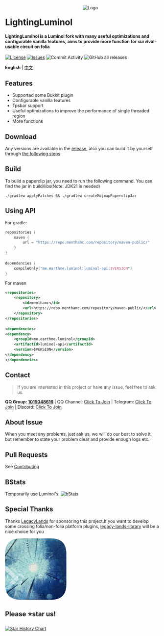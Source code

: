<!-- [!CAUTION]
> Be aware that this project may have memory leakage issues and use with caution
-->
<img src="./public/image/LightingLuminol_LL方_白_字.png" alt="Logo" align="right" width="250">

# LightingLuminol

<h4>LightingLuminol is a Luminol fork with many useful optimizations and configurable vanilla features, aims to provide more function for survival-usable circuit on folia</h4>

[![License](https://img.shields.io/github/license/LuminolMC/LightingLuminol?style=flat-square)](LICENSE.md)
[![Issues](https://img.shields.io/github/issues/LuminolMC/LightingLuminol?style=flat-square)](https://github.com/LuminolMC/Luminol/issues)
![Commit Activity](https://img.shields.io/github/commit-activity/w/LuminolMC/LightingLuminol?style=flat-square)
![GitHub all releases](https://img.shields.io/github/downloads/LuminolMC/LightingLuminol/total?style=flat-square)

**English** | [中文](./README.md)

## Features
 - Supported some Bukkit plugin
 - Configurable vanilla features
 - Tpsbar support
 - Useful optimizations to improve the performance of single threaded region
 - More functions

## Download
Any versions are available in the [release](https://github.com/LuminolMC/LightingLuminol/releases), also you can build it by yourself through [the following steps](./README_EN.md#Build).

## Build
To build a paperclip jar, you need to run the following command. You can find the jar in build/libs(Note: JDK21 is needed)
 ```shell
 ./gradlew applyPatches && ./gradlew createMojmapPaperclipJar
```
## Using API
For gradle:

```kotlin
repositories {
    maven {
        url = "https://repo.menthamc.com/repository/maven-public/"
    }
}

dependencies {
    compileOnly("me.earthme.luminol:luminol-api:$VERSION")
}
 ```

For maven

```xml
<repositories>
    <repository>
        <id>menthamc</id>
        <url>https://repo.menthamc.com/repository/maven-public/</url>
    </repository>
</repositories>

<dependencies>
<dependency>
    <groupId>me.earthme.luminol</groupId>
    <artifactId>luminol-api</artifactId>
    <version>$VERSION</version>
</dependency>
</dependencies>
```

## Contact
> If you are interested in this project or have any issue, feel free to ask us.

**QQ Group: [1015048616](http://qm.qq.com/cgi-bin/qm/qr?_wv=1027&k=hTPlI5j6XB8pgk4sdx6RkjhBPGG1r4IR&authKey=pnu6uCKQP7Sja2CJWC15Qi3BeI%2FAsh8tU4m5muufMBjbB3zz%2BwHBZCTRRdSNKhld&noverify=0&group_code=1015048616)** | QQ Channel: [Click To Join](https://pd.qq.com/s/eq9krf9j) | Telegram: [Click To Join](https://t.me/LuminolMinecraft) | Discord: [Click To Join](https://discord.gg/Qd7m3V6eDx)

## About Issue
When you meet any problems, just ask us, we will do our best to solve it, but remember to state your problem clear and provide enough logs etc.</br>

## Pull Requests
See [Contributing](./docs/CONTRIBUTING_EN.md)

## BStats
Temporarily use Luminol's.
![bStats](https://bstats.org/signatures/server-implementation/Luminol.svg "bStats")

## Special Thanks
Thanks [LegacyLands](https://github.com/LegacyLands) for sponsoring this project.If you want to develop some crossing folia/non-folia platform plugins, [legacy-lands-library](https://github.com/LegacyLands/legacy-lands-library/) will be a nice choice for you

![legacy-lands-logo](public/image/legacy-lands-logo.png)

## Please ⭐star us!
<a href="https://star-history.com/#LuminolMC/Luminol&LuminolMC/LightingLuminol&Date">
  <picture>
    <source media="(prefers-color-scheme: dark)" srcset="https://api.star-history.com/svg?repos=LuminolMC/Luminol%2CLuminolMC/LightingLuminol&type=Date&theme=dark" />
    <source media="(prefers-color-scheme: light)" srcset="https://api.star-history.com/svg?repos=LuminolMC/Luminol%2CLuminolMC/LightingLuminol&type=Date" />
    <img alt="Star History Chart" src="https://api.star-history.com/svg?repos=LuminolMC/Luminol%2CLuminolMC/LightingLuminol&type=Date" />
  </picture>
</a>
